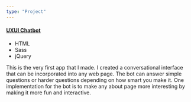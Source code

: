 ```yaml
---
type: "Project"
---
```


<h4>
  <a href="http://high-pitched-church.surge.sh" target="_blank">UXUI Chatbot</a>
</h4>

<ul class="tags">
  <li class="tag">HTML</li>
  <li class="tag">Sass</li>
  <li class="tag">jQuery</li>
</ul>

This is the very first app that I made. I created a conversational interface that can be incorporated into any web page. The bot can answer simple questions or harder questions depending on how smart you make it. One implementation for the bot is to make any about page more interesting by making it more fun and interactive.
